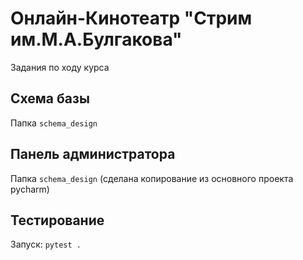 # Онлайн-Кинотеатр "Стрим им.М.А.Булгакова"
Задания по ходу курса

## Схема базы

Папка <code>schema_design</code>


## Панель администратора

Папка <code>schema_design</code>
(сделана копирование из основного проекта pycharm)


## Тестирование

Запуск: `pytest .`